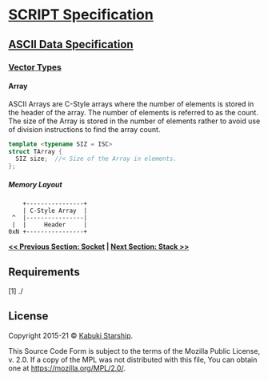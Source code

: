 # [SCRIPT Specification](../../)

## [ASCII Data Specification](../)

### [Vector Types](./)

#### Array

ASCII Arrays are C-Style arrays where the number of elements is stored in the header of the array. The number of elements is referred to as the count. The size of the Array is stored in the number of elements rather to avoid use of division instructions to find the array count.

```C++
template <typename SIZ = ISC>
struct TArray {
  SIZ size;  //< Size of the Array in elements.
};
```

##### Memory Layout

```AsciiArt
    +----------------+
    | C-Style Array  |
 ^  |----------------|
 |  |     Header     |
0xN +----------------+
```

**[<< Previous Section: Socket](./Socket.md) | [Next Section: Stack >>](./Stack.md)**

## Requirements

[1] ./

## License

Copyright 2015-21 © [Kabuki Starship](https://kabukistarship.com).

This Source Code Form is subject to the terms of the Mozilla Public License, v. 2.0. If a copy of the MPL was not distributed with this file, You can obtain one at <https://mozilla.org/MPL/2.0/>.

